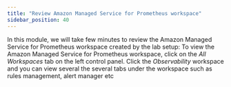 ```yaml
---
title: "Review Amazon Managed Service for Prometheus workspace"
sidebar_position: 40
---
```


In this module, we will take few minutes to review the Amazon Managed Service for Prometheus workspace created by the lab setup:
To view the Amazon Managed Service for Prometheus workspace, click on the <i>All Workspaces</i> tab on the left control panel. Click the <i>Observability</i> workspace and you can view several the several tabs under the workspace such as rules management, alert manager etc